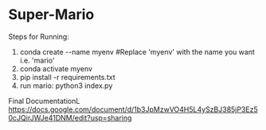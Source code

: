 # Super-Mario

Steps for Running:

1. conda create --name myenv #Replace 'myenv' with the name you want i.e. 'mario'
2. conda activate myenv
3. pip install -r requirements.txt
4. run mario: python3 index.py

Final DocumentationL
https://docs.google.com/document/d/1b3JpMzwVO4H5L4ySzBJ385jP3Ez50cJQirJWJe41DNM/edit?usp=sharing

